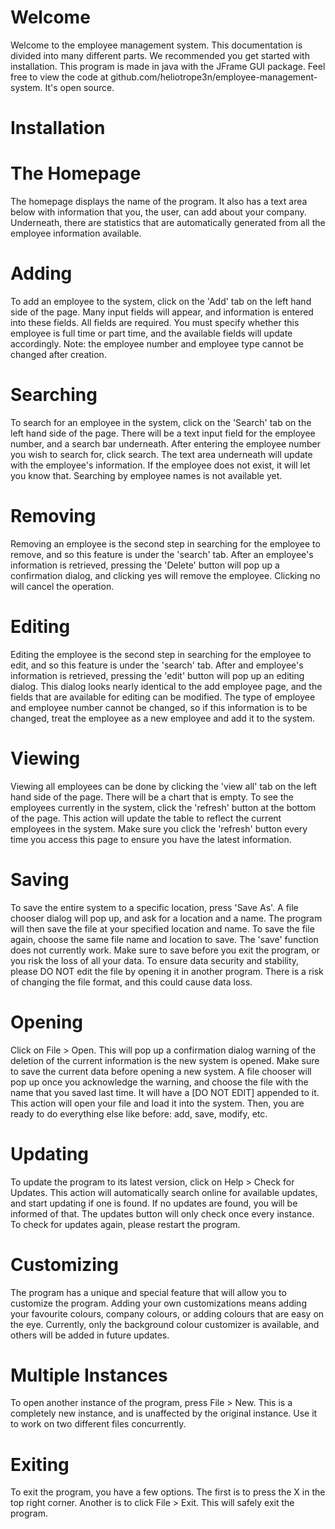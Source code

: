 <link rel="shortcut icon" type="image/x-icon" href="favicon.ico">

# Welcome

Welcome to the employee management system. This documentation is divided into many different parts. We recommended you get started with installation. This program is made in java with the JFrame GUI package. Feel free to view the code at github.com/heliotrope3n/employee-management-system. It's open source.

# Installation

# The Homepage

The homepage displays the name of the program. It also has a text area below with information that you, the user, can add about your company. Underneath, there are statistics that are automatically generated from all the employee information available. 

# Adding

To add an employee to the system, click on the 'Add' tab on the left hand side of the page. Many input fields will appear, and information is entered into these fields. All fields are required. You must specify whether this employee is full time or part time, and the available fields will update accordingly. Note: the employee number and employee type cannot be changed after creation.

# Searching

To search for an employee in the system, click on the 'Search' tab on the left hand side of the page. There will be a text input field for the employee number, and a search bar underneath. After entering the employee number you wish to search for, click search. The text area underneath will update with the employee's information. If the employee does not exist, it will let you know that. Searching by employee names is not available yet.

# Removing

Removing an employee is the second step in searching for the employee to remove, and so this feature is under the 'search' tab. After an employee's information is retrieved, pressing the 'Delete' button will pop up a confirmation dialog, and clicking yes will remove the employee. Clicking no will cancel the operation.

# Editing

Editing the employee is the second step in searching for the employee to edit, and so this feature is under the 'search' tab. After and employee's information is retrieved, pressing the 'edit' button will pop up an editing dialog. This dialog looks nearly identical to the add employee page, and the fields that are available for editing can be modified. The type of employee and employee number cannot be changed, so if this information is to be changed, treat the employee as a new employee and add it to the system.

# Viewing

Viewing all employees can be done by clicking the 'view all' tab on the left hand side of the page. There will be a chart that is empty. To see the employees currently in the system, click the 'refresh' button at the bottom of the page. This action will update the table to reflect the current employees in the system. Make sure you click the 'refresh' button every time you access this page to ensure you have the latest information.

# Saving

To save the entire system to a specific location, press 'Save As'. A file chooser dialog will pop up, and ask for a location and a name. The program will then save the file at your specified location and name. To save the file again, choose the same file name and location to save. The 'save' function does not currently work. Make sure to save before you exit the program, or you risk the loss of all your data. To ensure data security and stability, please DO NOT edit the file by opening it in another program. There is a risk of changing the file format, and this could cause data loss.

# Opening

Click on File > Open. This will pop up a confirmation dialog warning of the deletion of the current information is the new system is opened. Make sure to save the current data before opening a new system. A file chooser will pop up once you acknowledge the warning, and choose the file with the name that you saved last time. It will have a [DO NOT EDIT] appended to it. This action will open your file and load it into the system. Then, you are ready to do everything else like before: add, save, modify, etc.

# Updating

To update the program to its latest version, click on Help > Check for Updates. This action will automatically search online for available updates, and start updating if one is found. If no updates are found, you will be informed of that. The updates button will only check once every instance. To check for updates again, please restart the program.

# Customizing

The program has a unique and special feature that will allow you to customize the program. Adding your own customizations means adding your favourite colours, company colours, or adding colours that are easy on the eye. Currently, only the background colour customizer is available, and others will be added in future updates.

# Multiple Instances

To open another instance of the program, press File > New. This is a completely new instance, and is unaffected by the original instance. Use it to work on two different files concurrently.

# Exiting

To exit the program, you have a few options. The first is to press the X in the top right corner. Another is to click File > Exit. This will safely exit the program.
